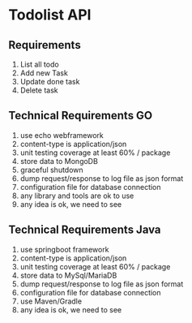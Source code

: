 Todolist API
============

Requirements
-----------
1. List all todo
2. Add new Task
3. Update done task
4. Delete task


Technical Requirements GO
-----------
1. use echo webframework
2. content-type is application/json
3. unit testing coverage at least 60% / package
4. store data to MongoDB
5. graceful shutdown
6. dump request/response to log file as json format
7. configuration file for database connection
8. any library and tools are ok to use
9. any idea is ok, we need to see


Technical Requirements Java
-----------
1. use springboot framework
2. content-type is application/json
3. unit testing coverage at least 60% / package
4. store data to MySql/MariaDB
5. dump request/response to log file as json format
6. configuration file for database connection
7. use Maven/Gradle
8. any idea is ok, we need to see
